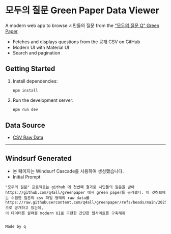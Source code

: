 # 모두의 질문 Green Paper Data Viewer

A modern web app to browse 시민들의 질문 from the ["모두의 질문 Q" Green Paper](https://github.com/q4all/greenpaper)

- Fetches and displays questions from the 공개 CSV on GitHub
- Modern UI with Material UI
- Search and pagination

## Getting Started

1. Install dependencies:
   
   ```bash
   npm install
   ```

2. Run the development server:

   ```bash
   npm run dev
   ```

## Data Source

- [CSV Raw Data](https://raw.githubusercontent.com/q4all/greenpaper/refs/heads/main/2025%EB%85%84%20%EC%8B%9C%EC%A6%8C1/%EB%AA%A8%EB%91%90%EC%9D%98%EC%A7%88%EB%AC%B8Q%20%EC%8B%9C%EC%A6%8C1.csv)

---


## Windsurf Generated

- 본 페이지는 Windsurf Cascade를 사용하여 생성했습니다.
- Initial Prompt

```
"모두의 질문" 프로젝트는 github 에 첫번째 결과로 시민들의 질문을 받아 https://github.com/q4all/greenpaper 에서 green paper를 공개했다. 이 깃허브에는 수집한 질문의 csv 파일 형태의 raw data를 https://raw.githubusercontent.com/q4all/greenpaper/refs/heads/main/2025%EB%85%84%20%EC%8B%9C%EC%A6%8C1/%EB%AA%A8%EB%91%90%EC%9D%98%EC%A7%88%EB%AC%B8Q%20%EC%8B%9C%EC%A6%8C1.csv 으로 공개하고 있는데, 
이 데이터를 살펴볼 modern UI로 구현한 간단한 웹사이트를 구축해줘


Made by q
